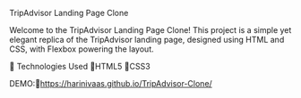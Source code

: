 TripAdvisor Landing Page Clone

Welcome to the TripAdvisor Landing Page Clone! This project is a simple yet elegant replica of the TripAdvisor landing page, designed using HTML and CSS, with 
Flexbox powering the layout. 


🚀 Technologies Used
 🌟HTML5
 🌟CSS3

 DEMO:🚀https://harinivaas.github.io/TripAdvisor-Clone/

 


